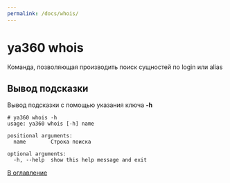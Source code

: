 ```yaml
---
permalink: /docs/whois/
---
```

# ya360 whois

Команда, позволяющая производить поиск сущностей по login или alias

## Вывод подсказки

Вывод подсказки с помощью указания ключа **-h**
```
# ya360 whois -h
usage: ya360 whois [-h] name

positional arguments:
  name        Строка поиска

optional arguments:
  -h, --help  show this help message and exit
```

[В оглавление](/docs/)
